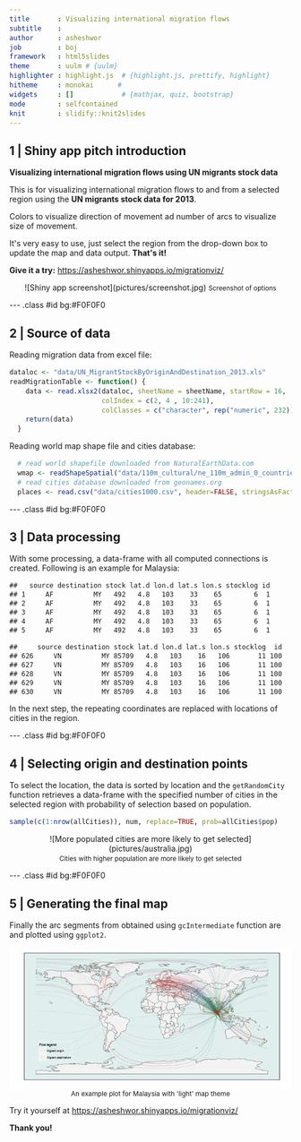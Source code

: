 ```yaml
---
title       : Visualizing international migration flows
subtitle    : 
author      : asheshwor
job         : boj
framework   : html5slides
theme       : uulm # {uulm}
highlighter : highlight.js  # {highlight.js, prettify, highlight}
hitheme     : monokai      # 
widgets     : []            # {mathjax, quiz, bootstrap}
mode        : selfcontained
knit        : slidify::knit2slides
---
```


## 1 | Shiny app pitch introduction

**Visualizing international migration flows using UN migrants stock data**

This is for visualizing international migration flows to and from a selected region using the **UN migrants stock data for 2013**.

Colors to visualize direction of movement ad number of arcs to visualize size of movement.

It's very easy to use, just select the region from the drop-down box to
update the map and data output. **That's it!**

**Give it a try:** https://asheshwor.shinyapps.io/migrationviz/

<center>![Shiny app screenshot](pictures/screenshot.jpg)
<small>Screenshot of options</small></center>

--- .class #id bg:#F0F0F0

## 2 | Source of data

Reading migration data from excel file:


```r
dataloc <- "data/UN_MigrantStockByOriginAndDestination_2013.xls"
readMigrationTable <- function() {
    data <- read.xlsx2(dataloc, sheetName = sheetName, startRow = 16,
                       colIndex = c(2, 4 , 10:241),
                       colClasses = c("character", rep("numeric", 232))) #read excel sheet selected columns and rows
    return(data)
  }
```

Reading world map shape file and cities database:


```r
  # read world shapefile downloaded from NaturalEarthData.com
  wmap <- readShapeSpatial("data/110m_cultural/ne_110m_admin_0_countries.shp")
  # read cities database downloaded from geonames.org
  places <- read.csv("data/cities1000.csv", header=FALSE, stringsAsFactors=FALSE)
```

--- .class #id bg:#F0F0F0

## 3 | Data processing

With some processing, a data-frame with all computed connections is created. Following is an example for Malaysia:


```
##   source destination stock lat.d lon.d lat.s lon.s stocklog id
## 1     AF          MY   492   4.8   103    33    65        6  1
## 2     AF          MY   492   4.8   103    33    65        6  1
## 3     AF          MY   492   4.8   103    33    65        6  1
## 4     AF          MY   492   4.8   103    33    65        6  1
## 5     AF          MY   492   4.8   103    33    65        6  1
```

```
##     source destination stock lat.d lon.d lat.s lon.s stocklog  id
## 626     VN          MY 85709   4.8   103    16   106       11 100
## 627     VN          MY 85709   4.8   103    16   106       11 100
## 628     VN          MY 85709   4.8   103    16   106       11 100
## 629     VN          MY 85709   4.8   103    16   106       11 100
## 630     VN          MY 85709   4.8   103    16   106       11 100
```

In the next step, the repeating coordinates are replaced with locations of cities in the region.

--- .class #id bg:#F0F0F0

## 4 | Selecting origin and destination points
To select the location, the data is sorted by location and the ```getRandomCity``` function retrieves a data-frame with the specified number of cities in the selected region with probability of selection based on population.


```r
sample(c(1:nrow(allCities)), num, replace=TRUE, prob=allCities$pop)
```

<center>![More populated cities are more likely to get selected](pictures/australia.jpg)</center>
<center><small>Cities with higher population are more likely to get selected</small></center>

--- .class #id bg:#F0F0F0

## 5 | Generating the final map

Finally the arc segments from obtained using ```gcIntermediate``` function are and plotted using ```ggplot2```.

<img src="assets/fig/final-plot.png" title="plot of chunk final-plot" alt="plot of chunk final-plot" style="display: block; margin: auto;" />

<center><small>An example plot for Malaysia with 'light' map theme</small></center>

Try it yourself at https://asheshwor.shinyapps.io/migrationviz/

**Thank you!**


